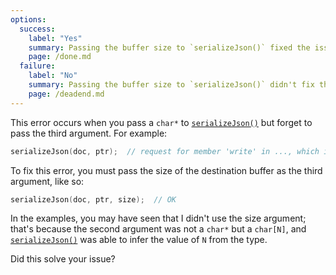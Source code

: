 ```yaml
---
options:
  success:
    label: "Yes"
    summary: Passing the buffer size to `serializeJson()` fixed the issue
    page: /done.md
  failure:
    label: "No"
    summary: Passing the buffer size to `serializeJson()` didn't fix the issue
    page: /deadend.md
---
```


This error occurs when you pass a `char*` to [`serializeJson()`](/v7/api/json/serializejson/) but forget to pass the third argument.
For example:

```c++
serializeJson(doc, ptr);  // request for member 'write' in ..., which is of non-class type 'char*' 
```

To fix this error, you must pass the size of the destination buffer as the third argument, like so:

```c++
serializeJson(doc, ptr, size);  // OK
```

In the examples, you may have seen that I didn't use the size argument; that's because the second argument was not a `char*` but a `char[N]`, and [`serializeJson()`](/v7/api/json/serializejson/) was able to infer the value of `N` from the type.

Did this solve your issue?
